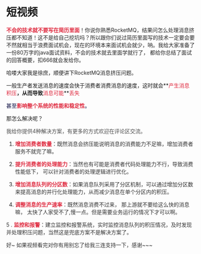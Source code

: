 # 短视频

**<font style="color:#DF2A3F;">不会的技术就不要写在简历里面</font>**<font style="color:rgb(38, 38, 38);">！你说你熟悉RocketMQ，结果问怎么处理消息挤压都不知道！这不是给自己挖坑吗？所以跟你们说过简历里面写的技术一定要会要不然就相当于浪费面试机会，现在的环境本来面试机会就少，呐。我给大家准备了一份80万字的java面试资料，不会的技术就去里面学就行了， 都给你总结了面试的回答概要，扣666就会发给你。  </font>



哈喽大家我是徐庶，顺便讲下<font style="color:rgb(38, 38, 38);">RocketMQ消息挤压问题。</font>  
  
 一般生产者发送消息的速度会快于消费者消费消息的速度，这时就会**<font style="color:#DF2A3F;">产生消息积压</font>**，从而导致**<font style="color:#DF2A3F;">消息可能</font>**<font style="color:#DF2A3F;">丢失</font>

<font style="color:rgb(5, 7, 59);">甚至</font>**<font style="color:#DF2A3F;">影响整个系统的性能和稳定性</font>**<font style="color:rgb(5, 7, 59);">。</font>

那怎么解决呢？

<font style="color:rgb(77, 77, 77);"> 我给你提供4种解决方案，有更多的方式欢迎在评论区交流。</font>

<font style="color:rgb(77, 77, 77);"></font>

1. **<font style="color:#DF2A3F;">增加消费者数量</font>**<font style="color:rgb(51, 51, 51);">：既然消息会挤压能说明消息的消费能力不足嘛，增加消费者服务不就完了嘛。</font>
2. **<font style="color:#DF2A3F;">提升消费者的处理能力</font>**<font style="color:rgb(51, 51, 51);">：当然也有可能是消费者代码处理能力不行，导致消费性能低下， 可以针对消费者的处理逻辑进行优化。</font>



3. **<font style="color:#DF2A3F;">增加消息队列的分区数</font>**<font style="color:rgb(51, 51, 51);">：如果消息队列采用了分区机制，可以通过增加分区数来提高消息的并行化处理能力，从而减少消息在单个分区内的积压。</font>
4. **<font style="color:#DF2A3F;">调整消息的生产速率</font>**<font style="color:rgb(51, 51, 51);">：既然消息消费不过来， 那上游就不要给这么快的消息嘛， 太快了人家受不了,慢一点。但是需要业务运行的情况下才可以啊。</font>

<font style="color:rgb(51, 51, 51);">5 . </font>**<font style="color:#DF2A3F;">监控和报警</font>**<font style="color:rgb(51, 51, 51);">：建立监控和报警系统，实时监控消息队列的积压情况，及时发现并处理积压问题，当然这是兜底方案不是解决方案了。</font>

<font style="color:rgb(51, 51, 51);"></font>

<font style="color:rgb(51, 51, 51);">好~ 如果视频看完对你有用别忘了给我三连支持一下，感谢~~~</font>


